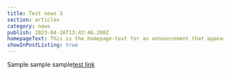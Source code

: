 ```yaml
---
title: Test news 3
section: articles
category: news
publish: 2023-04-16T13:43:46.288Z
homepageText: This is the homepage-text for an announcement that appears on the homepage.
showInPostListing: true
---
```


Sample sample sample[test link](https://woah.com)
